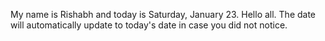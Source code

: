 My name is Rishabh and today is Saturday, January 23. Hello all. The date will automatically update to today's date in case you did not notice.
